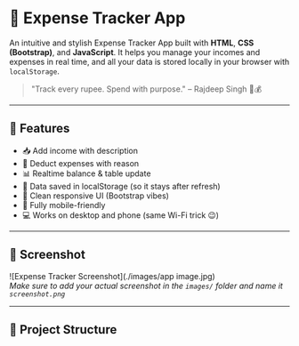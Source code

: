 # 💸 Expense Tracker App

An intuitive and stylish Expense Tracker App built with **HTML**, **CSS (Bootstrap)**, and **JavaScript**. It helps you manage your incomes and expenses in real time, and all your data is stored locally in your browser with `localStorage`.

> "Track every rupee. Spend with purpose." – Rajdeep Singh 🧠💰

---

## 🚀 Features

- 📥 Add income with description
- 💸 Deduct expenses with reason
- 📊 Realtime balance & table update
- 💾 Data saved in localStorage (so it stays after refresh)
- 🎨 Clean responsive UI (Bootstrap vibes)
- 📱 Fully mobile-friendly
- 💻 Works on desktop and phone (same Wi-Fi trick 😉)

---

## 📸 Screenshot

![Expense Tracker Screenshot](./images/app image.jpg)  
*Make sure to add your actual screenshot in the `images/` folder and name it `screenshot.png`*

---

## 📂 Project Structure

